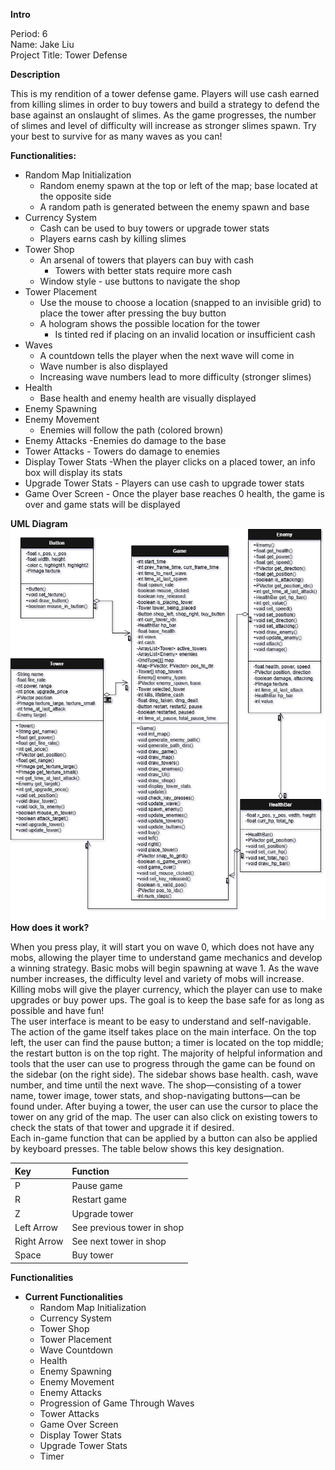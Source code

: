**Intro**

Period: 6  
Name: Jake Liu  
Project Title: Tower Defense

**Description**

This is my rendition of a tower defense game. Players will use cash earned from killing slimes in order to buy towers and build a strategy to defend the base against an onslaught of slimes. As the game progresses, the number of slimes and level of difficulty will increase as stronger slimes spawn. Try your best to survive for as many waves as you can\!

**Functionalities:**

* Random Map Initialization  
  * Random enemy spawn at the top or left of the map; base located at the opposite side  
  * A random path is generated between the enemy spawn and base  
* Currency System  
  * Cash can be used to buy towers or upgrade tower stats  
  * Players earns cash by killing slimes  
* Tower Shop  
  * An arsenal of towers that players can buy with cash  
    * Towers with better stats require more cash  
  * Window style \- use buttons to navigate the shop  
* Tower Placement  
  * Use the mouse to choose a location (snapped to an invisible grid) to place the tower after pressing the buy button  
  * A hologram shows the possible location for the tower  
    * Is tinted red if placing on an invalid location or insufficient cash  
* Waves  
  * A countdown tells the player when the next wave will come in  
  * Wave number is also displayed  
  * Increasing wave numbers lead to more difficulty (stronger slimes)  
* Health  
  * Base health and enemy health are visually displayed  
* Enemy Spawning  
* Enemy Movement  
  * Enemies will follow the path (colored brown)  
* Enemy Attacks \-Enemies do damage to the base  
* Tower Attacks \- Towers do damage to enemies  
* Display Tower Stats \-When the player clicks on a placed tower, an info box will display its stats  
* Upgrade Tower Stats \- Players can use cash to upgrade tower stats  
* Game Over Screen \- Once the player base reaches 0 health, the game is over and game stats will be displayed  
  


**UML Diagram**  
**![UML Diagram](UML.png)**  
**How does it work?**

When you press play, it will start you on wave 0, which does not have any mobs, allowing the player time to understand game mechanics and develop a winning strategy. Basic mobs will begin spawning at wave 1\. As the wave number increases, the difficulty level and variety of mobs will increase. Killing mobs will give the player currency, which the player can use to make upgrades or buy power ups. The goal is to keep the base safe for as long as possible and have fun\!  
The user interface is meant to be easy to understand and self-navigable. The action of the game itself takes place on the main interface. On the top left, the user can find the pause button; a timer is located on the top middle; the restart button is on the top right. The majority of helpful information and tools that the user can use to progress through the game can be found on the sidebar (on the right side). The sidebar shows base health. cash, wave number, and time until the next wave. The shop—consisting of a tower name, tower image, tower stats, and shop-navigating buttons—can be found under. After buying a tower, the user can use the cursor to place the tower on any grid of the map. The user can also click on existing towers to check the stats of that tower and upgrade it if desired.  
Each in-game function that can be applied by a button can also be applied by keyboard presses. The table below shows this key designation.

| Key | Function |
| :---- | :---- |
| P | Pause game |
| R | Restart game |
| Z | Upgrade tower |
| Left Arrow | See previous tower in shop |
| Right Arrow | See next tower in shop |
| Space | Buy tower |

**Functionalities**

* **Current Functionalities**  
  * Random Map Initialization  
  * Currency System  
  * Tower Shop  
  * Tower Placement  
  * Wave Countdown  
  * Health  
  * Enemy Spawning  
  * Enemy Movement  
  * Enemy Attacks  
  * Progression of Game Through Waves  
  * Tower Attacks  
  * Game Over Screen  
  * Display Tower Stats  
  * Upgrade Tower Stats  
  * Timer